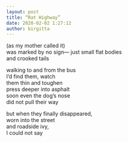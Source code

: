 ```yaml
---
layout: post
title: “Rat Highway”
date: 2020-02-02 1:27:12
author: birgitta
---
```


(as my mother called it)   
was marked by no sign&mdash;
just small flat bodies   
and crooked tails   

walking to and from the bus   
I’d find them, watch   
them thin and toughen   
press deeper into asphalt   
soon even the dog’s nose   
did not pull their way   

but when they finally disappeared,   
worn into the street   
and roadside ivy,   
I could not say   
